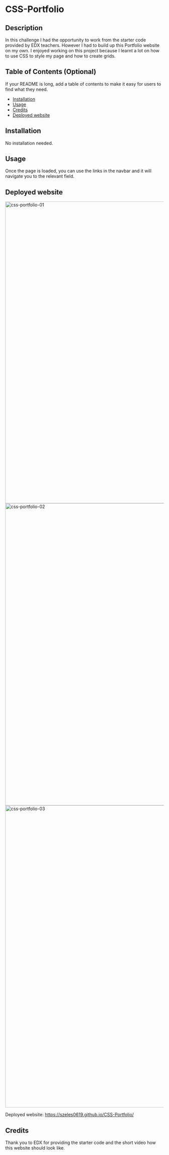 # CSS-Portfolio

## Description

In this challenge I had the opportunity to work from the starter code provided by EDX teachers. However I had to build up this Portfolio website on my own. I enjoyed working on this project because I learnt a lot on how to use CSS to style my page and how to create grids.


## Table of Contents (Optional)

If your README is long, add a table of contents to make it easy for users to find what they need.

- [Installation](#installation)
- [Usage](#usage)
- [Credits](#credits)
- [Deployed website](#deployed-website)

## Installation

No installation needed.

## Usage

Once the page is loaded, you can use the links in the navbar and it will navigate you to the relevant field.

## Deployed website

<img width="959" alt="css-portfolio-01" src="https://user-images.githubusercontent.com/119215005/220924675-9a13f5b0-d840-42ed-a2a3-acae3ab03e74.png">

<img width="960" alt="css-portfolio-02" src="https://user-images.githubusercontent.com/119215005/220924940-b2fdd2d8-670e-4566-b941-7479e2885209.png">

<img width="960" alt="css-portfolio-03" src="https://user-images.githubusercontent.com/119215005/220925016-f8c24542-12c2-47db-bde7-6c173003e00c.png">



Deployed website: https://szeles0619.github.io/CSS-Portfolio/


## Credits

Thank you to EDX for providing the starter code and the short video how this website should look like.


